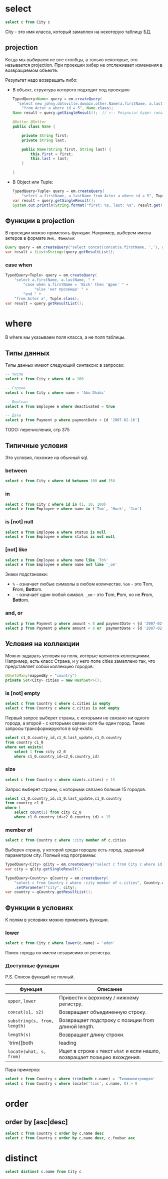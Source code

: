# select

```sql
select c from City c
```

City - это имя класса, который замаплен на некоторую таблицу БД.

## projection

Когда мы выбираем не все столбцы, а только некоторые, это называется projection. При проекции хибер не отслеживает изменения в возвращаемом объекте.

Результат надо возвращать либо:

* В объект, структура которого подходит под проекцию

  ```java
  TypedQuery<Name> query = em.createQuery(
  	"select new johny.dotsville.domain.other.Name(a.firstName, a.lastName) " +
      "from Actor a where id = 5", Name.class);
  Name result = query.getSingleResult();  // <-- Результат будет типа Name
  ```

  ```java
  @Getter @Setter
  public class Name {
  
      private String first;
      private String last;
  
      public Name(String first, String last) {
          this.first = first;
          this.last = last;
      }
  
  }
  ```

* В Object или Tuple:

  ```java
  TypedQuery<Tuple> query = em.createQuery(
      "select a.firstName, a.lastName from Actor a where id = 5", Tuple.class);  // <-- Projection
  var result = query.getSingleResult();
  System.out.println(String.format("first: %s, last: %s", result.get(0), result.get(1)));
  ```


## Функции в projection

В проекции можно применять функции. Например, выберем имена актеров в формате `Имя, Фамилия`:

```java
Query query = em.createQuery("select concat(concat(a.firstName, ','), a.lastName) from Actor a");
var result = (List<String>)query.getResultList();
```

### case when

```java
TypedQuery<Tuple> query = em.createQuery(
    "select a.firstName, a.lastName, " +
        "case when a.firstName = 'Nick' then 'фрик' " +
             "else 'нет прозвища' " +
        "end " +
    "from Actor a", Tuple.class);
var result = query.getResultList();
```



# where

В where мы указываем поля класса, а не поля таблицы.

## Типы данных

Типы данных имеют следующий синтаксис в запросах:

```sql
-- Числа
select c from City c where id = 100
```

```sql
-- Строки
select c from City c where name = 'Abu Dhabi'
```

```sql
-- Boolean
select e from Employee e where deactivated = true
```

```sql
-- Даты
select p from Payment p where paymentDate < {d '2007-02-16'}
```

TODO: перечисления, стр 375

## Типичные условия

Это условия, похожие на обычный sql.

### between

```sql
select c from City c where id between 100 and 150
```

### in

```sql
select c from City c where id in (1, 10, 100)
select e from Employee e where name in ('Tom', 'Huck', 'Jim')
```

### is [not] null

```sql
select e from Employee e where status is null
select e from Employee e where status is not null
```

### [not] like

```sql
select e from Employee e where name like 'To%'
select e from Employee e where name not like '_om'
```

Знаки подстановки:

* `%` - означает любые символы в любом количестве. `%om` - это **T**om, **Fr**om, **Bott**om.
* `_` - означает *один* любой символ. `_om` - это **T**om, **P**om, но не **Fr**om, **Bott**om.

### and, or

```sql
select p from Payment p where amount < 8 and paymentDate < {d '2007-02-16'}
select p from Payment p where amount < 8 or  paymentDate < {d '2007-02-16'}
```

## Условия на коллекции

Можно задавать условия на поля, которые являются коллекциями. Например, есть класс Страна, и у него поле cities замаплено так, что представляет собой коллекцию городов:

```java
@OneToMany(mappedBy = "country")
private Set<City> cities = new HashSet<>();
```

### is [not] empty

```sql
select c from Country c where c.cities is empty
select c from Country c where c.cities is not empty
```

Первый запрос выберет страны, с которыми не связано ни одного города, а второй - с которыми связан хотя бы один город. Такие запросы трансформируются в sql-exists:

```sql
select c1_0.country_id,c1_0.last_update,c1_0.country 
from country c1_0 
where not exists(
    select 1 from city c2_0 
    where c1_0.country_id=c2_0.country_id)
```

### size

```sql
select c from Country c where size(c.cities) > 15
```

Запрос выберет страны, с которыми связано больше 15 городов.

```sql
select c1_0.country_id,c1_0.last_update,c1_0.country
from country c1_0 
where (
    select count(1) from city c2_0 
    where c1_0.country_id=c2_0.country_id) > 15
```

### member of

```sql
select c from Country c where :city member of c.cities
```

Выберен страну, у которой среди городов есть город, заданный параметром city. Полный код программы:

```java
TypedQuery<City> qCity = em.createQuery("select c from City c where id = 225", City.class);
var city = qCity.getSingleResult();

TypedQuery<Country> qCountry = em.createQuery(
    "select c from Country c where :city member of c.cities", Country.class)
    .setParameter("city", city);
var country = qCountry.getResultList();
```

## Функции в условиях

К полям в условиях можно применять функции.

### lower

```sql
select c from City c where lower(c.name) = 'aden'
```

Поиск города по имени независимо от регистра.

### Доступные функции

P.S. Список функций не полный.

| Функция                           | Описание                                                     |
| --------------------------------- | ------------------------------------------------------------ |
| `upper`, `lower`                  | Привести к верхнему / нижнему регистру.                      |
| `concat(s1, s2)`                  | Возвращает объединенную строку.                              |
| `substring(s, from, length)`      | Возвращает подстроку с позиции from длиной length.           |
| `length(s)`                       | Возвращает длину строки.                                     |
| `trim([both|leading|trailing] s)` | Удаляет пробельные символы в строке s. По умолчанию работает с both. |
| `locate(what, s, from)`           | Ищет в строке `s` текст `what` и если нашло, возвращает позицию вхождения. |

Пара примеров:

```sql
select c from Country c where trim(both c.name) = 'Тилимилитрямдия'
select c from Country c where locate('tion', c.name, 0) > 0
```

# order

## order by [asc|desc]

```sql
select c from Country c order by c.name desc
select c from Country c order by c.name desc, c.foobar asc
```

# distinct

```sql
select distinct c.name from City c
```

